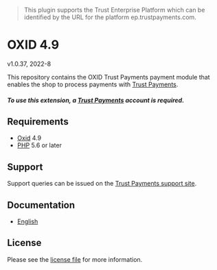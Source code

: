 > This plugin supports the Trust Enterprise Platform which can be identified by the URL for the platform ep.trustpayments.com.

# OXID 4.9

v1.0.37, 2022-8

This repository contains the OXID  Trust Payments payment module that enables the shop to process payments with [Trust Payments](https://www.trustpayments.com/).

##### To use this extension, a [Trust Payments](https://ep.trustpayments.com/user/signup)  account is required.

## Requirements

* [Oxid](https://www.oxid-esales.com/) 4.9
* [PHP](http://php.net/) 5.6 or later

## Support

Support queries can be issued on the [Trust Payments support site](https://www.trustpayments.com/contact-us/).

## Documentation

* [English](https://plugin-documentation.ep.trustpayments.com/TrustPayments/oxid-4.9/1.0.37/docs/en/documentation.html)

## License

Please see the [license file](https://github.com/TrustPayments/oxid-4.9/blob/1.0.37/LICENSE) for more information.